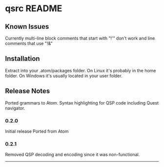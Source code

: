 # qsrc README

## Known Issues

Currently multi-line block comments that start with "!'" don't work and line comments that use "!&"

## Installation
Extract into your .atom/packages folder.
On Linux it's probably in the home folder.
On Windows it's usually located in your user folder.

## Release Notes

Ported grammars to Atom. Syntax highlighting for QSP code including Quest navigator.

### 0.2.0

Initial release
Ported from Atom

### 0.2.1
Removed QSP decoding and encoding since it was non-functional.

-----------------------------------------------------------------------------------------------------------
